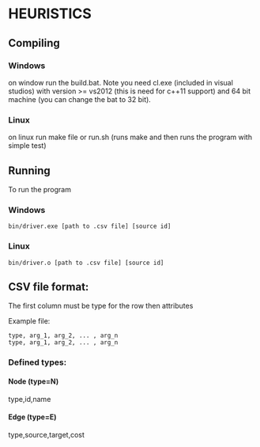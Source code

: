 # HEURISTICS

## Compiling
### Windows
on window run the build.bat. Note you need cl.exe (included in visual studios) with version >= vs2012 (this is need for c++11 support) and 64 bit machine (you can change the bat to 32 bit).
### Linux 
on linux run make file or run.sh (runs make and then runs the program with simple test)
## Running 
To run the program
### Windows
```
bin/driver.exe [path to .csv file] [source id]
```
### Linux
```
bin/driver.o [path to .csv file] [source id] 
```
## CSV file format:
The first column must be type for the row
then attributes

Example file:
```
type, arg_1, arg_2, ... , arg_n
type, arg_1, arg_2, ... , arg_n
```
### Defined types:
#### Node (type=N)
type,id,name
#### Edge (type=E)
type,source,target,cost
